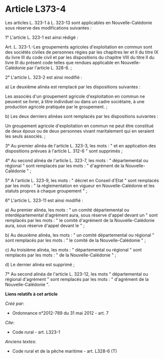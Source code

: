 # Article L373-4

Les articles L. 323-1 à L. 323-13 sont applicables en Nouvelle-Calédonie sous réserve des modifications suivantes : 

1° L'article L. 323-1 est ainsi rédigé : 

Art. L. 323-1.-Les groupements agricoles d'exploitation en commun sont des sociétés civiles de personnes régies par les
chapitres Ier et II du titre IX du livre III du code civil et par les dispositions du chapitre VIII du titre II du livre III
du présent code telles que rendues applicable en Nouvelle-Calédonie par l'article L. 328-6. ; 

2° L'article L. 323-2 est ainsi modifié : 

a) Le deuxième alinéa est remplacé par les dispositions suivantes : 

Les associés d'un groupement agricole d'exploitation en commun ne peuvent se livrer, à titre individuel ou dans un cadre
sociétaire, à une production agricole pratiquée par le groupement. ; 

b) Les deux derniers alinéas sont remplacés par les dispositions suivantes : 

Un groupement agricole d'exploitation en commun ne peut être constitué de deux époux ou de deux personnes vivant maritalement
qui en seraient les seuls associés. ; 

3° Au premier alinéa de l'article L. 323-3, les mots : " et en application des dispositions prévues à l'article L. 312-6 "
sont supprimés ; 

4° Au second alinéa de l'article L. 323-7, les mots : " départemental ou régional " sont remplacés par les mots : "
d'agrément de la Nouvelle-Calédonie " ; 

5° A l'article L. 323-9, les mots : " décret en Conseil d'Etat " sont remplacés par les mots : " la réglementation en vigueur
en Nouvelle-Calédonie et les statuts propres à chaque groupement " ; 

6° L'article L. 323-11 est ainsi modifié : 

a) Au premier alinéa, les mots : " un comité départemental ou interdépartemental d'agrément aura, sous réserve d'appel devant
un " sont remplacés par les mots : " le comité d'agrément de la Nouvelle-Calédonie aura, sous réserve d'appel devant le " ; 

b) Au deuxième alinéa, les mots : " un comité départemental ou régional " sont remplacés par les mots : " le comité de la
Nouvelle-Calédonie " ; 

c) Au troisième alinéa, les mots : " départemental ou régional " sont remplacés par les mots : " de la Nouvelle-Calédonie
" ; 

d) Le dernier alinéa est supprimé ; 

7° Au second alinéa de l'article L. 323-12, les mots " départemental ou régional d'agrément " sont remplacés par les mots : "
d'agrément de la Nouvelle-Calédonie ".

**Liens relatifs à cet article**

_Créé par_:

  - Ordonnance n°2012-789 du 31 mai 2012 - art. 7

_Cite_:

  - Code rural - art. L323-1

_Anciens textes_:

  - Code rural et de la pêche maritime - art. L328-6 (T)
